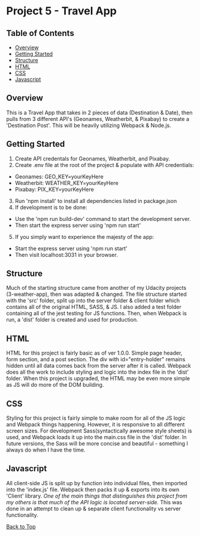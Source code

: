 # Project 5 - Travel App

## Table of Contents

* [Overview](#overview)
* [Getting Started](#getting-started)
* [Structure](#structure)
* [HTML](#html)
* [CSS](#css)
* [Javascript](#javascript)


## Overview
This is a Travel App that takes in 2 pieces of data (Destination & Date), then pulls from 3 different API's (Geonames, Weatherbit, & Pixabay) to create a 'Destination Post'. This will be heavily utilizing Webpack & Node.js.

## Getting Started
1. Create API credentals for Geonames, Weatherbit, and Pixabay.
2. Create .env file at the root of the project & populate with API credentials:
  * Geonames: GEO_KEY=yourKeyHere
  * Weatherbit: WEATHER_KEY=yourKeyHere
  * Pixabay: PIX_KEY=yourKeyHere
3. Run 'npm install' to install all dependencies listed in package.json
4. If development is to be done:
  * Use the 'npm run build-dev' command to start the development server.
  * Then start the express server using 'npm run start'
5. If you simply want to experience the majesty of the app:
  * Start the express server using 'npm run start'
  * Then visit localhost:3031 in your browser.


## Structure
Much of the starting structure came from another of my Udacity projects (3-weather-app), then was adapted & changed. The file structure started with the 'src' folder, split up into the server folder & client folder which contains all of the original HTML, SASS, & JS. I also added a test folder containing all of the jest testing for JS functions. Then, when Webpack is run, a 'dist' folder is created and used for production.


## HTML
HTML for this project is fairly basic as of ver 1.0.0. Simple page header, form section, and a post section. The div with id="entry-holder" remains hidden until all data comes back from the server after it is called. Webpack does all the work to include styling and logic into the index file in the 'dist' folder. When this project is upgraded, the HTML may be even more simple as JS will do more of the DOM building.


## CSS
Styling for this project is fairly simple to make room for all of the JS logic and Webpack things happening. However, it is responsive to all different screen sizes. For development Sass(syntactically awesome style sheets) is used, and Webpack loads it up into the main.css file in the 'dist' folder. In future versions, the Sass will be more concise and beautiful - something I always do when I have the time.


## Javascript
All client-side JS is split up by function into individual files, then imported into the 'index.js' file. Webpack then packs it up & exports into its own 'Client' library. *One of the main things that distinguishes this project from my others is that much of the API logic is located server-side.* This was done in an attempt to clean up & separate client functionality vs server functionality.

[Back to Top](#table-of-contents)

